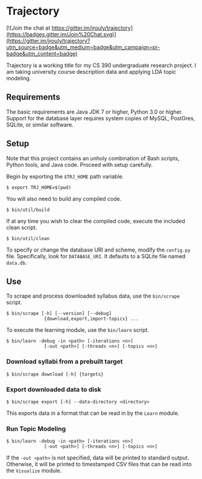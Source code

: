 # Trajectory

[![Join the chat at https://gitter.im/jrouly/trajectory](https://badges.gitter.im/Join%20Chat.svg)](https://gitter.im/jrouly/trajectory?utm_source=badge&utm_medium=badge&utm_campaign=pr-badge&utm_content=badge)

Trajectory is a working title for my CS 390 undergraduate research project. I am taking university course description data and applying LDA topic modeling.

## Requirements

The basic requirements are Java JDK 7 or higher, Python 3.0 or higher. Support for the database layer requires system copies of MySQL, PostGres, SQLite, or similar software.


## Setup

Note that this project contains an unholy combination of Bash scripts, Python tools, and Java code. Proceed with setup carefully.

Begin by exporting the `$TRJ_HOME` path variable.

    $ export TRJ_HOME=$(pwd)

You will also need to build any compiled code.

    $ bin/util/build

If at any time you wish to clear the compiled code, execute the included clean script.

    $ bin/util/clean

To specify or change the database URI and scheme, modify the `config.py` file. Specifically, look for `DATABASE_URI`. It defaults to a SQLite file named `data.db`.

## Use

To scrape and process downloaded syllabus data, use the `bin/scrape` script.

    $ bin/scrape [-h] [--version] [--debug]
                  {download,export,import-topics} ...

To execute the learning module, use the `bin/learn` script.

    $ bin/learn -debug -in <path> [-iterations <n>]
                  [-out <path>] [-threads <n>] [-topics <n>]

### Download syllabi from a prebuilt target

    $ bin/scrape download [-h] {targets}

### Export downloaded data to disk

    $ bin/scrape export [-h] --data-directory <directory>

This exports data in a format that can be read in by the `Learn` module.

### Run Topic Modeling

    $ bin/learn -debug -in <path> [-iterations <n>]
                  [-out <path>] [-threads <n>] [-topics <n>]

If the `-out <path>` is not specified, data will be printed to standard output. Otherwise, it will be printed to timestamped CSV files that can be read into the `Visualize` module.
